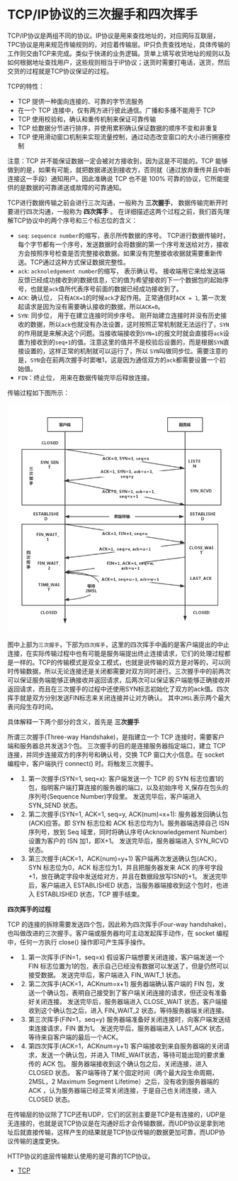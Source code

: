 # TCP/IP协议的三次握手和四次挥手
TCP/IP协议是两组不同的协议。IP协议是用来查找地址的，对应网际互联层，TPC协议是用来规范传输规则的，对应着传输层。IP只负责查找地址，具体传输的工作则交由TCP来完成。类似于快递的业务逻辑。货单上填写收货地址的规则以及如何根据地址查找用户，这些规则相当于IP协议；送货时需要打电话，送货，然后交货的过程就是TCP协议保证的过程。

TCP的特性：

- TCP 提供一种面向连接的、可靠的字节流服务
- 在一个 TCP 连接中，仅有两方进行彼此通信。广播和多播不能用于 TCP
- TCP 使用校验和，确认和重传机制来保证可靠传输
- TCP 给数据分节进行排序，并使用累积确认保证数据的顺序不变和非重复
- TCP 使用滑动窗口机制来实现流量控制，通过动态改变窗口的大小进行拥塞控制

注意：TCP 并不能保证数据一定会被对方接收到，因为这是不可能的。TCP 能够做到的是，如果有可能，就把数据递送到接收方，否则就（通过放弃重传并且中断连接这一手段）通知用户。因此准确说 TCP 也不是 100% 可靠的协议，它所能提供的是数据的可靠递送或故障的可靠通知。

TCP进行数据传输之前会进行三次沟通，一般称为 **三次握手**， 数据传输完断开时要进行四次沟通，一般称为 **四次挥手** 。 在详细描述这两个过程之前，我们首先理解TCP协议中的两个序号和三个标志位的含义：

- `seq`: `sequence number`的缩写，表示所传数据的序号。 TCP进行数据传输时，每个字节都有一个序号，发送数据时会将数据的第一个序号发送给对方，接收方会按照序号检查是否完整接收数据。如果没有完整接收收据就需要重新传送。TCP通过这种方式保证数据完整性。
- `ack`: `acknoledgement number`的缩写， 表示确认号。 接收端用它来给发送端反馈已经成功接收到的数据信息，它的值为希望接收的下一个数据包的起始序号，也就是`ack`值所代表序号前面的数据已经成功接收到了。
- `ACK`: 确认位， 只有`ACK=1`的时候`ack`才起作用。正常通信时`ACK = 1`, 第一次发起请求是因为没有需要确认接收的数据，所以`ACK=0`。
- `SYN`: 同步位， 用于在建立连接时同步序号。 刚开始建立连接时并没有历史接收的数据，所以`ack`也就没有办法设置，这时按照正常机制就无法运行了，`SYN`的作用就是来解决这个问题。当接收端接收到`SYN=1`的报文时就会直接将`ack`设置为接收到的`seq+1`的值。注意这里的值并不是校验后设置的，而是根据`SYN`直接设置的，这样正常的机制就可以运行了，所以	`SYN`叫做同步位。需要注意的是，`SYN`会在前两次握手时窦唯1，这是因为通信双方的`ack`都需要设置一个初始值。
- `FIN`：终止位， 用来在数据传输完毕后释放连接。

传输过程如下图所示：


![tcp_three_four](./images/tcp_three_four.png)

图中上部为`三次握手`，下部为`四次挥手`，这里的四次挥手中画的是客户端提出的中止连接，在实际传输过程中也有可能是服务端提出终止连接请求，它们的处理过程都是一样的。TCP的传输模式是双全工模式，也就是说传输的双方是对等的，可以同时传输数据，所以无论连接还是关闭都需要对双方同时进行。三次握手中的前两次可以保证服务端能够正确接收并返回请求，后两次可以保证客户端能够正确接收并返回请求，而且在三次握手的过程中还使用SYN标志初始化了双方的ack值。四次挥手就是双方分别发送FIN标志来关闭连接并让对方确认。 其中`2MSL`表示两个最大表问段生存时间。

具体解释一下两个部分的含义，首先是 **三次握手**

所谓三次握手(Three-way Handshake)，是指建立一个 TCP 连接时，需要客户端和服务器总共发送3个包。 三次握手的目的是连接服务器指定端口，建立 TCP 连接，并同步连接双方的序列号和确认号，交换 TCP 窗口大小信息。在 socket 编程中，客户端执行 connect() 时。将触发三次握手。

- 1. 第一次握手(SYN=1, seq=x): 客户端发送一个 TCP 的 SYN 标志位置1的包，指明客户端打算连接的服务器的端口，以及初始序号 X,保存在包头的序列号(Sequence Number)字段里。 发送完毕后，客户端进入 SYN_SEND 状态。

- 2. 第二次握手(SYN=1, ACK=1, seq=y, ACK(num)=x+1): 服务器发回确认包(ACK)应答。即 SYN 标志位和 ACK 标志位均为1。服务器端选择自己 ISN 序列号，放到 Seq 域里，同时将确认序号(Acknowledgement Number)设置为客户的 ISN 加1，即X+1。 发送完毕后，服务器端进入 SYN_RCVD 状态。

- 3. 第三次握手(ACK=1，ACK(num)=y+1) 客户端再次发送确认包(ACK)，SYN 标志位为0，ACK 标志位为1，并且把服务器发来 ACK 的序号字段+1，放在确定字段中发送给对方，并且在数据段放写ISN的+1。 发送完毕后，客户端进入 ESTABLISHED 状态，当服务器端接收到这个包时，也进入 ESTABLISHED 状态，TCP 握手结束。

**四次挥手的过程**

TCP 的连接的拆除需要发送四个包，因此称为四次挥手(Four-way handshake)，也叫做改进的三次握手。客户端或服务器均可主动发起挥手动作，在 socket 编程中，任何一方执行 close() 操作即可产生挥手操作。

- 1. 第一次挥手(FIN=1，seq=x) 假设客户端想要关闭连接，客户端发送一个 FIN 标志位置为1的包，表示自己已经没有数据可以发送了，但是仍然可以接受数据。 发送完毕后，客户端进入 FIN_WAIT_1 状态。

- 2. 第二次挥手(ACK=1，ACKnum=x+1) 服务器端确认客户端的 FIN 包，发送一个确认包，表明自己接受到了客户端关闭连接的请求，但还没有准备好关闭连接。 发送完毕后，服务器端进入 CLOSE_WAIT 状态，客户端接收到这个确认包之后，进入 FIN_WAIT_2 状态，等待服务器端关闭连接。

- 3. 第三次挥手(FIN=1，seq=y) 服务器端准备好关闭连接时，向客户端发送结束连接请求，FIN 置为1。 发送完毕后，服务器端进入 LAST_ACK 状态，等待来自客户端的最后一个ACK。

- 4. 第四次挥手(ACK=1，ACKnum=y+1) 客户端接收到来自服务器端的关闭请求，发送一个确认包，并进入 TIME_WAIT状态，等待可能出现的要求重传的 ACK 包。 服务器端接收到这个确认包之后，关闭连接，进入 CLOSED 状态。 客户端等待了某个固定时间（两个最大段生命周期，2MSL，2 Maximum Segment Lifetime）之后，没有收到服务器端的 ACK ，认为服务器端已经正常关闭连接，于是自己也关闭连接，进入 CLOSED 状态。


在传输层的协议除了TCP还有UDP，它们的区别主要是TCP是有连接的，UDP是无连接的，也就是说TCP协议是在沟通好后才会传输数据，而UDP协议是拿到地址后就直接传输，这样产生的结果就是TCP协议传输的数据更加可靠，而UDP协议传输的速度更快。

HTTP协议的底层传输默认使用的是可靠的TCP协议。

- [TCP](https://hit-alibaba.github.io/interview/basic/network/TCP.html)